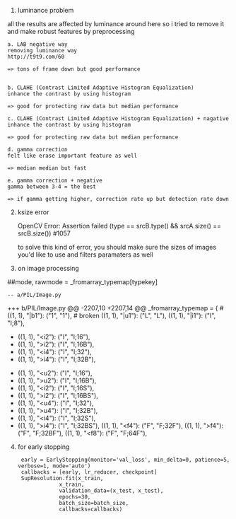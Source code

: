 1. luminance problem

all the results are affected by luminance around here
so i tried to remove it and make robust features by preprocessing

	a. LAB negative way
	removing luminance way
	http://t9t9.com/60

	=> tons of frame down but good performance


	b. CLAHE (Contrast Limited Adaptive Histogram Equalization)
	inhance the contrast by using histogram
	
	=> good for protecting raw data but median performance

	c. CLAHE (Contrast Limited Adaptive Histogram Equalization) + nagative
	inhance the contrast by using histogram
	
	=> good for protecting raw data but median performance

	d. gamma correction
	felt like erase important feature as well

	=> median median but fast

	e. gamma correction + negative
	gamma between 3-4 = the best

	=> if gamma getting higher, correction rate up but detection rate down

2. ksize error

	OpenCV Error: Assertion failed (type == srcB.type() && srcA.size() == srcB.size()) #1057
    

	to solve this kind of error, you should make sure the sizes of images you'd like to use
	and filters paramaters as well 
	
3. on image processing

##mode, rawmode = _fromarray_typemap[typekey]

	-- a/PIL/Image.py
+++ b/PIL/Image.py
@@ -2207,10 +2207,14 @@ _fromarray_typemap = {
     # ((1, 1), "|b1"): ("1", "1"), # broken
     ((1, 1), "|u1"): ("L", "L"),
     ((1, 1), "|i1"): ("I", "I;8"),
-    ((1, 1), "<i2"): ("I", "I;16"),
-    ((1, 1), ">i2"): ("I", "I;16B"),
-    ((1, 1), "<i4"): ("I", "I;32"),
-    ((1, 1), ">i4"): ("I", "I;32B"),
+    ((1, 1), "<u2"): ("I", "I;16"),
+    ((1, 1), ">u2"): ("I", "I;16B"),
+    ((1, 1), "<i2"): ("I", "I;16S"),
+    ((1, 1), ">i2"): ("I", "I;16BS"),
+    ((1, 1), "<u4"): ("I", "I;32"),
+    ((1, 1), ">u4"): ("I", "I;32B"),
+    ((1, 1), "<i4"): ("I", "I;32S"),
+    ((1, 1), ">i4"): ("I", "I;32BS"),
     ((1, 1), "<f4"): ("F", "F;32F"),
     ((1, 1), ">f4"): ("F", "F;32BF"),
     ((1, 1), "<f8"): ("F", "F;64F"),


4. for early stopping

        early = EarlyStopping(monitor='val_loss', min_delta=0, patience=5, verbose=1, mode='auto')
        callbacks = [early, lr_reducer, checkpoint]
        SupResolution.fit(x_train,
                    x_train,
                    validation_data=(x_test, x_test),
                    epochs=30,
                    batch_size=batch_size,
                    callbacks=callbacks)